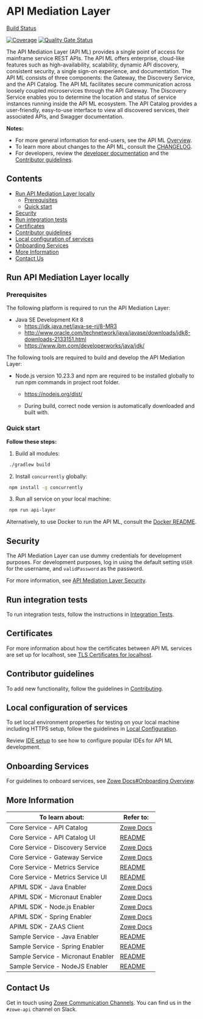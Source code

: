 # API Mediation Layer

[Build Status](https://github.com/zowe/api-layer/actions)

[![Coverage](https://sonarcloud.io/api/project_badges/measure?project=zowe_api-layer&metric=coverage)](https://sonarcloud.io/dashboard?id=zowe_api-layer)
[![Quality Gate Status](https://sonarcloud.io/api/project_badges/measure?project=zowe_api-layer&metric=alert_status)](https://sonarcloud.io/dashboard?id=zowe_api-layer)

The API Mediation Layer (API ML) provides a single point of access for mainframe service REST APIs. The API ML offers enterprise, cloud-like features such as high-availability, scalability, dynamic API discovery, consistent security, a single sign-on experience, and documentation. The API ML consists of three components: the Gateway, the Discovery Service, and the API Catalog. The API ML facilitates secure communication across loosely coupled microservices through the API Gateway. The Discovery Service enables you to determine the location and status of service instances running inside the API ML ecosystem. The API Catalog provides a user-friendly, easy-to-use interface to view all discovered services, their associated APIs, and Swagger documentation.

**Notes:** 
* For more general information for end-users, see the API ML [Overview](https://docs.zowe.org/stable/getting-started/overview.html#api-mediation-layer).
* To learn more about changes to the API ML, consult the [CHANGELOG](CHANGELOG.md).
* For developers, review the [developer documentation](./docs) and the [Contributor guidelines](#contributor-guidelines).

## Contents

  * [Run API Mediation Layer locally](#run-api-mediation-layer-locally)
    + [Prerequisites](#prerequisites)
    + [Quick start](#quick-start)
  * [Security](#security)
  * [Run integration tests](#run-integration-tests)
  * [Certificates](#certificates)
  * [Contributor guidelines](#contributor-guidelines)
  * [Local configuration of services](#local-configuration-of-services)
  * [Onboarding Services](#onboarding-services)
  * [More Information](#more-information)
  * [Contact Us](#contact-us)

## Run API Mediation Layer locally

### Prerequisites

The following platform is required to run the API Mediation Layer:

* Java SE Development Kit 8 
    * <https://jdk.java.net/java-se-ri/8-MR3> 
    * <http://www.oracle.com/technetwork/java/javase/downloads/jdk8-downloads-2133151.html> 
    * <https://www.ibm.com/developerworks/java/jdk/>

The following tools are required to build and develop the API Mediation Layer:

* Node.js version 10.23.3 and npm are required to be installed globally to run npm commands in project root folder.
  
    * <https://nodejs.org/dist/>
    
    * During build, correct node version is automatically downloaded and built with.

### Quick start

**Follow these steps:**

1. Build all modules:

  ```sh
   ./gradlew build
   ```

2. Install `concurrently` globally:

  ```sh
   npm install -g concurrently
   ```

3. Run all service on your local machine:

  ```sh
   npm run api-layer
   ```

Alternatively, to use Docker to run the API ML, consult the [Docker README](docker/README.md).

## Security

The API Mediation Layer can use dummy credentials for development purposes. For development purposes, log in using the default setting `USER` for the username, and `validPassword` as the password.   

For more information, see [API Mediation Layer Security](https://docs.zowe.org/stable/extend/extend-apiml/api-mediation-security.html).

## Run integration tests

To run integration tests, follow the instructions in [Integration Tests](integration-tests/README.md).

## Certificates

For more information about how the certificates between API ML services are set up for localhost, see [TLS Certificates for localhost](keystore/README.md).

## Contributor guidelines
To add new functionality, follow the guidelines in [Contributing](CONTRIBUTING.md).

## Local configuration of services

To set local environment properties for testing on your local machine including HTTPS setup, follow the guidelines in [Local Configuration](docs/local-configuration.md).

Review [IDE setup](docs/ide-setup.md) to see how to configure popular IDEs for API ML development.

## Onboarding Services

For guidelines to onboard services, see [Zowe Docs#Onboarding Overview](https://docs.zowe.org/stable/extend/extend-apiml/onboard-overview.html).

## More Information

| To learn about:                       | Refer to:                                                                                                                              |
|---------------------------------------|----------------------------------------------------------------------------------------------------------------------------------------|
| Core Service - API Catalog            | [Zowe Docs](https://docs.zowe.org/stable/getting-started/overview.html#api-mediation-layer)                                            |
|       Core Service - API Catalog UI   | [README](api-catalog-ui/frontend/README.md)                                                                                            |
| Core Service - Discovery Service      | [Zowe Docs](https://docs.zowe.org/stable/getting-started/overview.html#api-mediation-layer)                                            |
| Core Service - Gateway Service        | [Zowe Docs](https://docs.zowe.org/stable/getting-started/overview.html#api-mediation-layer)                                            |
| Core Service - Metrics Service        | [README](metrics-service/README.md)                                                                                                    |
|       Core Service - Metrics Service UI | [README](metrics-service-ui/README.md)                                                                                               |
| APIML SDK - Java Enabler              | [Zowe Docs](https://docs.zowe.org/stable/extend/extend-apiml/onboard-plain-java-enabler)                                               |
| APIML SDK - Micronaut Enabler         | [Zowe Docs](https://docs.zowe.org/stable/extend/extend-apiml/onboard-micronaut-enabler)                                                |
| APIML SDK - Node.js Enabler           | [Zowe Docs](https://docs.zowe.org/stable/extend/extend-apiml/onboard-nodejs-enabler)                                                   |
| APIML SDK - Spring Enabler            | [Zowe Docs](https://docs.zowe.org/stable/extend/extend-apiml/onboard-spring-boot-enabler)                                              |
| APIML SDK - ZAAS Client               | [Zowe Docs](https://docs.zowe.org/stable/extend/extend-apiml/api-mediation-security/#zaas-client)                                      |
| Sample Service - Java Enabler         | [README](onboarding-enabler-java-sample-app/README.md)                                                                                 |
|       Sample Service - Spring Enabler | [README](onboarding-enabler-spring-sample-app/README.md)                                                                               |
|       Sample Service - Micronaut Enabler | [README](onboarding-enabler-micronaut-sample-app/README.md)                                                                         |
|       Sample Service - NodeJS Enabler | [README](onboarding-enabler-nodejs-sample-app/README.md)                                                                               |

## Contact Us

Get in touch using [Zowe Communication Channels](https://github.com/zowe/community/blob/master/README.md#communication-channels). You can find us in the `#zowe-api` channel on Slack.
